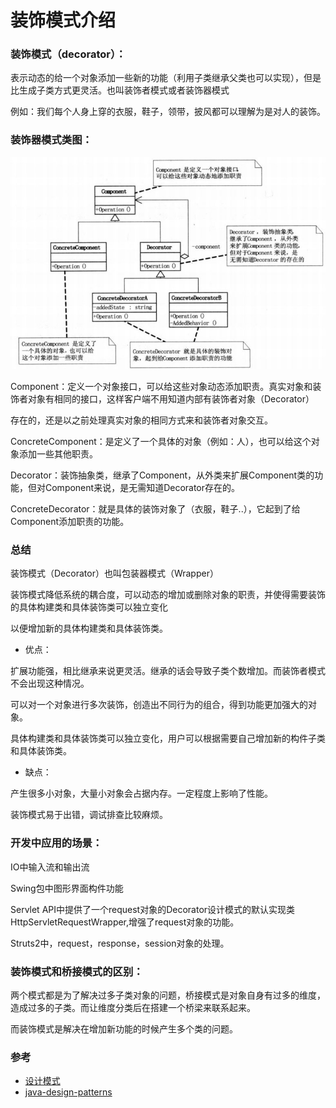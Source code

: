 # 装饰模式介绍

### 装饰模式（decorator）：

表示动态的给一个对象添加一些新的功能（利用子类继承父类也可以实现），但是比生成子类方式更灵活。也叫装饰者模式或者装饰器模式

例如：我们每个人身上穿的衣服，鞋子，领带，披风都可以理解为是对人的装饰。

### 装饰器模式类图：

![](./etc/decorator.jpg)

Component：定义一个对象接口，可以给这些对象动态添加职责。真实对象和装饰者对象有相同的接口，这样客户端不用知道内部有装饰者对象（Decorator）

存在的，还是以之前处理真实对象的相同方式来和装饰者对象交互。

ConcreteComponent：是定义了一个具体的对象（例如：人），也可以给这个对象添加一些其他职责。

Decorator：装饰抽象类，继承了Component，从外类来扩展Component类的功能，但对Component来说，是无需知道Decorator存在的。

ConcreteDecorator：就是具体的装饰对象了（衣服，鞋子..），它起到了给Component添加职责的功能。

### 总结

装饰模式（Decorator）也叫包装器模式（Wrapper）

装饰模式降低系统的耦合度，可以动态的增加或删除对象的职责，并使得需要装饰的具体构建类和具体装饰类可以独立变化

以便增加新的具体构建类和具体装饰类。

* 优点：

扩展功能强，相比继承来说更灵活。继承的话会导致子类个数增加。而装饰者模式不会出现这种情况。

可以对一个对象进行多次装饰，创造出不同行为的组合，得到功能更加强大的对象。

具体构建类和具体装饰类可以独立变化，用户可以根据需要自己增加新的构件子类和具体装饰类。

* 缺点：

产生很多小对象，大量小对象会占据内存。一定程度上影响了性能。

装饰模式易于出错，调试排查比较麻烦。 

### 开发中应用的场景：

IO中输入流和输出流

Swing包中图形界面构件功能

Servlet API中提供了一个request对象的Decorator设计模式的默认实现类HttpServletRequestWrapper,增强了request对象的功能。

Struts2中，request，response，session对象的处理。

### 装饰模式和桥接模式的区别：

两个模式都是为了解决过多子类对象的问题，桥接模式是对象自身有过多的维度，造成过多的子类。而让维度分类后在搭建一个桥梁来联系起来。

而装饰模式是解决在增加新功能的时候产生多个类的问题。

### 参考

* [设计模式](https://www.cnblogs.com/cxxjohnson/p/6403835.html)
* [java-design-patterns](https://github.com/iluwatar/java-design-patterns)